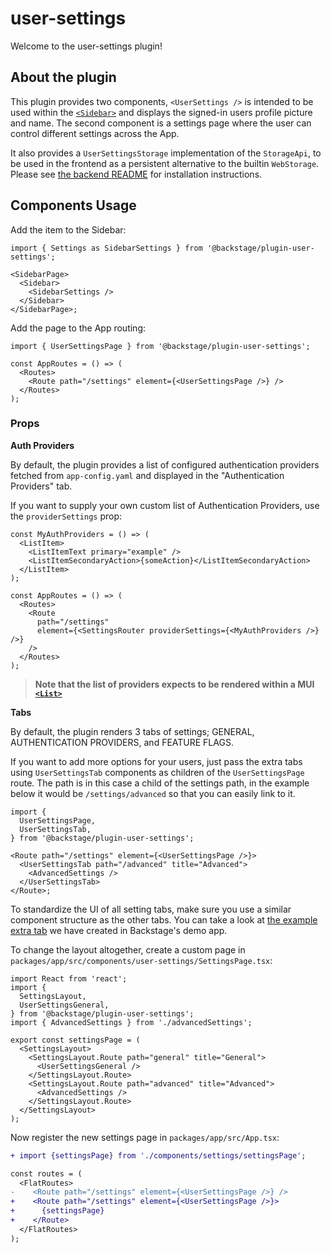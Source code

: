 # user-settings

Welcome to the user-settings plugin!

## About the plugin

This plugin provides two components, `<UserSettings />` is intended to be used within the [`<Sidebar>`](https://backstage.io/storybook/?path=/story/sidebar--sample-sidebar) and displays the signed-in users profile picture and name. The second component is a settings page where the user can control different settings across the App.

It also provides a `UserSettingsStorage` implementation of the `StorageApi`, to
be used in the frontend as a persistent alternative to the builtin `WebStorage`.
Please see [the backend
README](https://github.com/backstage/backstage/tree/master/plugins/user-settings-backend)
for installation instructions.

## Components Usage

Add the item to the Sidebar:

```tsx
import { Settings as SidebarSettings } from '@backstage/plugin-user-settings';

<SidebarPage>
  <Sidebar>
    <SidebarSettings />
  </Sidebar>
</SidebarPage>;
```

Add the page to the App routing:

```tsx
import { UserSettingsPage } from '@backstage/plugin-user-settings';

const AppRoutes = () => (
  <Routes>
    <Route path="/settings" element={<UserSettingsPage />} />
  </Routes>
);
```

### Props

**Auth Providers**

By default, the plugin provides a list of configured authentication providers fetched from `app-config.yaml` and displayed in the "Authentication Providers" tab.

If you want to supply your own custom list of Authentication Providers, use the `providerSettings` prop:

```tsx
const MyAuthProviders = () => (
  <ListItem>
    <ListItemText primary="example" />
    <ListItemSecondaryAction>{someAction}</ListItemSecondaryAction>
  </ListItem>
);

const AppRoutes = () => (
  <Routes>
    <Route
      path="/settings"
      element={<SettingsRouter providerSettings={<MyAuthProviders />} />}
    />
  </Routes>
);
```

> **Note that the list of providers expects to be rendered within a MUI [`<List>`](https://material-ui.com/components/lists/)**

**Tabs**

By default, the plugin renders 3 tabs of settings; GENERAL, AUTHENTICATION PROVIDERS, and FEATURE FLAGS.

If you want to add more options for your users,
just pass the extra tabs using `UserSettingsTab` components as children of the `UserSettingsPage` route.
The path is in this case a child of the settings path,
in the example below it would be `/settings/advanced` so that you can easily link to it.

```tsx
import {
  UserSettingsPage,
  UserSettingsTab,
} from '@backstage/plugin-user-settings';

<Route path="/settings" element={<UserSettingsPage />}>
  <UserSettingsTab path="/advanced" title="Advanced">
    <AdvancedSettings />
  </UserSettingsTab>
</Route>;
```

To standardize the UI of all setting tabs,
make sure you use a similar component structure as the other tabs.
You can take a look at
[the example extra tab](https://github.com/backstage/backstage/blob/master/packages/app/src/components/advancedSettings/AdvancedSettings.tsx)
we have created in Backstage's demo app.

To change the layout altogether, create a custom page in `packages/app/src/components/user-settings/SettingsPage.tsx`:

```tsx
import React from 'react';
import {
  SettingsLayout,
  UserSettingsGeneral,
} from '@backstage/plugin-user-settings';
import { AdvancedSettings } from './advancedSettings';

export const settingsPage = (
  <SettingsLayout>
    <SettingsLayout.Route path="general" title="General">
      <UserSettingsGeneral />
    </SettingsLayout.Route>
    <SettingsLayout.Route path="advanced" title="Advanced">
      <AdvancedSettings />
    </SettingsLayout.Route>
  </SettingsLayout>
);
```

Now register the new settings page in `packages/app/src/App.tsx`:

```diff
+ import {settingsPage} from './components/settings/settingsPage';

const routes = (
  <FlatRoutes>
-    <Route path="/settings" element={<UserSettingsPage />} />
+    <Route path="/settings" element={<UserSettingsPage />}>
+      {settingsPage}
+    </Route>
  </FlatRoutes>
);
```
